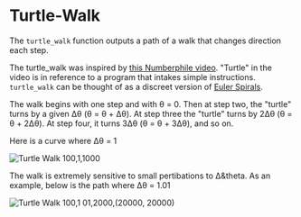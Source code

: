 # Turtle-Walk
The `turtle_walk` function outputs a path of a walk that changes direction each step. 

The turtle_walk was inspired by [this Numberphile video](https://youtu.be/kMBj2fp52tA). "Turtle" in the video is in reference to a program that intakes simple instructions. `turtle_walk` can be thought of as a discreet version of [Euler Spirals](https://en.wikipedia.org/wiki/Euler_spiral). 

The walk begins with one step and with &theta; = 0. Then at step two, the "turtle" turns by a given &Delta;&theta; (&theta; = &theta; + &Delta;&theta;). At step three the "turtle" turns by 2&Delta;&theta; (&theta; = &theta; + 2&Delta;&theta;). At step four, it turns 3&Delta;&theta; (&theta; = &theta; + 3&Delta;&theta;), and so on.

Here is a curve where &Delta;&theta; = 1

![Turtle Walk 100,1,1000](https://user-images.githubusercontent.com/74943315/154849113-7db4485c-fd18-4273-8bf5-1e94e8250ebe.png)

The walk is extremely sensitive to small pertibations to &Delta;&theta. As an example, below is the path where &Delta;&theta; = 1.01

![Turtle Walk 100,1 01,2000,(20000, 20000)](https://user-images.githubusercontent.com/74943315/154869340-9530ba56-0392-4416-a90c-3b88e210f64d.png)
